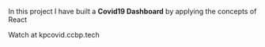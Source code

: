 In this project I have built a **Covid19 Dashboard** by applying the concepts of React

Watch at kpcovid.ccbp.tech

